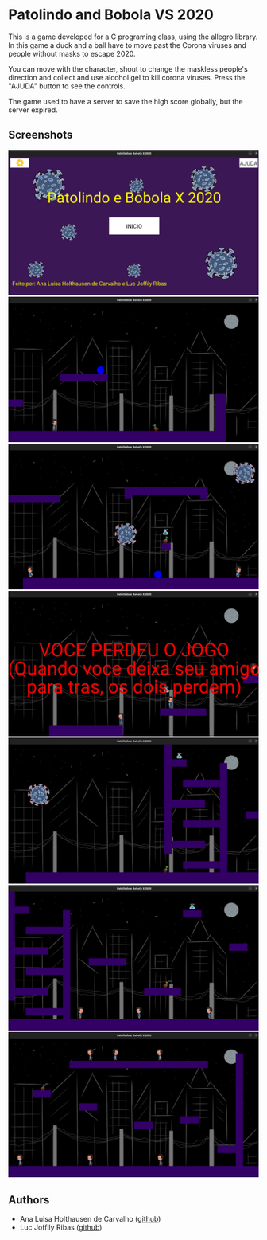 # Patolindo and Bobola VS 2020

This is a game developed for a C programing class, using the allegro library.
In this game a duck and a ball have to move past the Corona viruses and people without masks
to escape 2020.

You can move with the character, shout to change the maskless people's direction
and collect and use alcohol gel to kill corona viruses.
Press the "AJUDA" button to see the controls.

The game used to have a server to save the high score globally, but the server expired.

## Screenshots

![](screenshots/menu.png)
![](screenshots/img.png)
![](screenshots/img_1.png)
![](screenshots/img_2.png)
![](screenshots/img_4.png)
![](screenshots/img_5.png)
![](screenshots/img_3.png)

## Authors

- Ana Luisa Holthausen de Carvalho ([github](https://github.com/holtanalu))
- Luc Joffily Ribas ([github](https://github.com/Luc16))
